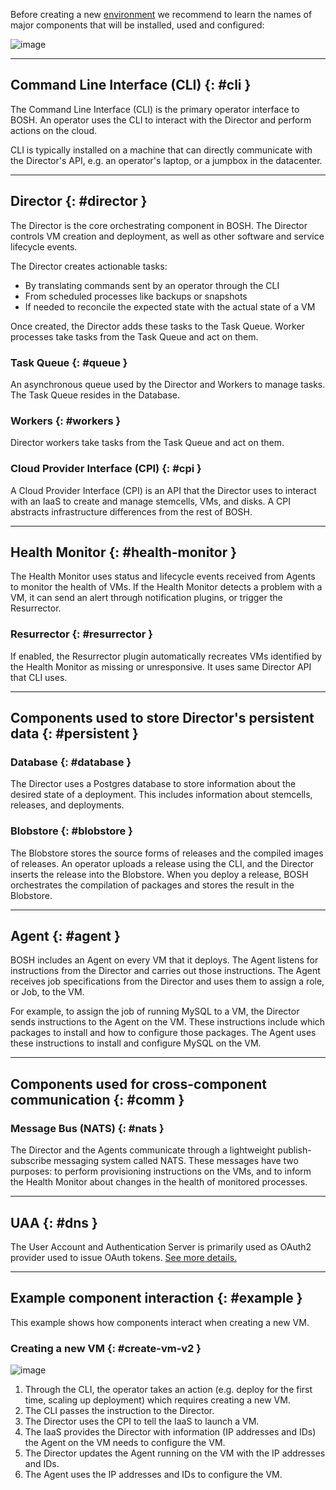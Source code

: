 Before creating a new [environment](terminology.md#environment) we recommend to learn the names of major components that will be installed, used and configured:

![image](images/bosh-architecture.png)

---
## Command Line Interface (CLI) {: #cli }

The Command Line Interface (CLI) is the primary operator interface to BOSH. An operator uses the CLI to interact with the Director and perform actions on the cloud.

CLI is typically installed on a machine that can directly communicate with the Director's API, e.g. an operator's laptop, or a jumpbox in the datacenter.

---
## Director {: #director }

The Director is the core orchestrating component in BOSH. The Director controls VM creation and deployment, as well as other software and service lifecycle events.

The Director creates actionable tasks:

* By translating commands sent by an operator through the CLI
* From scheduled processes like backups or snapshots
* If needed to reconcile the expected state with the actual state of a VM

Once created, the Director adds these tasks to the Task Queue. Worker processes take tasks from the Task Queue and act on them.

### Task Queue {: #queue }

An asynchronous queue used by the Director and Workers to manage tasks. The Task Queue resides in the Database.

### Workers {: #workers }

Director workers take tasks from the Task Queue and act on them.

### Cloud Provider Interface (CPI) {: #cpi }

A Cloud Provider Interface (CPI) is an API that the Director uses to interact with an IaaS to create and manage stemcells, VMs, and disks. A CPI abstracts infrastructure differences from the rest of BOSH.

---
## Health Monitor {: #health-monitor }

The Health Monitor uses status and lifecycle events received from Agents to monitor the health of VMs. If the Health Monitor detects a problem with a VM, it can send an alert through notification plugins, or trigger the Resurrector.

### Resurrector {: #resurrector }

If enabled, the Resurrector plugin automatically recreates VMs identified by the Health Monitor as missing or unresponsive. It uses same Director API that CLI uses.

---
## Components used to store Director's persistent data {: #persistent }

### Database {: #database }

The Director uses a Postgres database to store information about the desired state of a deployment. This includes information about stemcells, releases, and deployments.

### Blobstore {: #blobstore }

The Blobstore stores the source forms of releases and the compiled images of releases. An operator uploads a release using the CLI, and the Director inserts the release into the Blobstore. When you deploy a release, BOSH orchestrates the compilation of packages and stores the result in the Blobstore.

---
## Agent {: #agent }

BOSH includes an Agent on every VM that it deploys. The Agent listens for instructions from the Director and carries out those instructions. The Agent receives job specifications from the Director and uses them to assign a role, or Job, to the VM.

For example, to assign the job of running MySQL to a VM, the Director sends instructions to the Agent on the VM. These instructions include which packages to install and how to configure those packages. The Agent uses these instructions to install and configure MySQL on the VM.

---
## Components used for cross-component communication {: #comm }

### Message Bus (NATS) {: #nats }

The Director and the Agents communicate through a lightweight publish-subscribe messaging system called NATS. These messages have two purposes: to perform provisioning instructions on the VMs, and to inform the Health Monitor about changes in the health of monitored processes.

---
## UAA {: #dns }

The User Account and Authentication Server is primarily used as OAuth2 provider used to issue OAuth tokens. [See more details.](https://docs.cloudfoundry.org/concepts/architecture/uaa.html)

---
## Example component interaction {: #example }

This example shows how components interact when creating a new VM.

### Creating a new VM {: #create-vm-v2 }

![image](images/deploy-sequence-registryless.png)

1. Through the CLI, the operator takes an action (e.g. deploy for the first time, scaling up deployment) which requires creating a new VM.
1. The CLI passes the instruction to the Director.
1. The Director uses the CPI to tell the IaaS to launch a VM.
1. The IaaS provides the Director with information (IP addresses and IDs) the Agent on the VM needs to configure the VM.
1. The Director updates the Agent running on the VM with the IP addresses and IDs.
1. The Agent uses the IP addresses and IDs to configure the VM.
